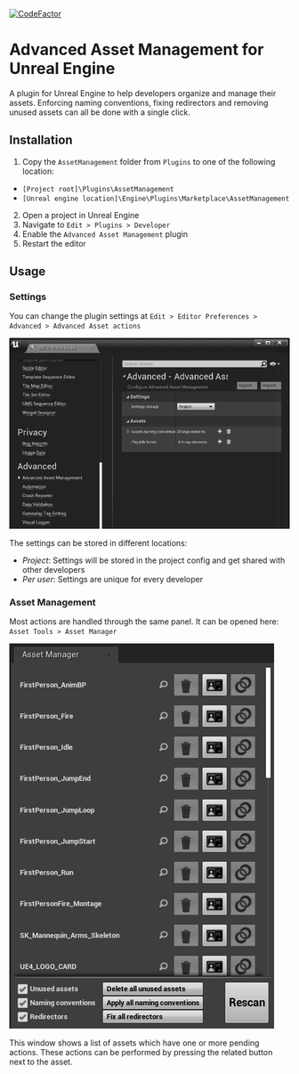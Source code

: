 [![CodeFactor](https://www.codefactor.io/repository/github/r00tdroid/assetmanagement/badge)](https://www.codefactor.io/repository/github/r00tdroid/assetmanagement)

# Advanced Asset Management for Unreal Engine

A plugin for Unreal Engine to help developers organize and manage their assets. Enforcing naming conventions, fixing redirectors and removing unused assets can all be done with a single click.

## Installation
1. Copy the `AssetManagement` folder from `Plugins` to one of the following location:
* `[Project root]\Plugins\AssetManagement`
* `[Unreal engine location]\Engine\Plugins\Marketplace\AssetManagement`
2. Open a project in Unreal Engine
3. Navigate to `Edit > Plugins > Developer`
4. Enable the `Advanced Asset Management` plugin
5. Restart the editor

## Usage

### Settings
You can change the plugin settings at `Edit > Editor Preferences > Advanced > Advanced Asset actions`

![Image of settings window](Docs/Settings.PNG)

The settings can be stored in different locations:
* *Project*: Settings will be stored in the project config and get shared with other developers
* *Per user*: Settings are unique for every developer

### Asset Management
Most actions are handled through the same panel. It can be opened here: `Asset Tools > Asset Manager`

![Image of asset manager window](Docs/AssetManager.PNG)

This window shows a list of assets which have one or more pending actions. These actions can be performed by pressing the related button next to the asset.
